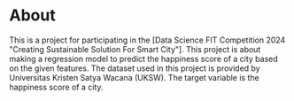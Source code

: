 # About
This is a project for participating in the [Data Science FIT Competition 2024 "Creating Sustainable Solution For Smart City"]. 
This project is about making a regression model to predict the happiness score of a city based on the given features. 
The dataset used in this project is provided by Universitas Kristen Satya Wacana (UKSW).
The target variable is the happiness score of a city.